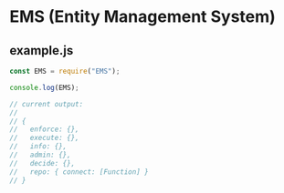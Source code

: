 # EMS (Entity Management System)


## example.js

```javascript
const EMS = require("EMS");

console.log(EMS);

// current output:
// 
// {
//   enforce: {},
//   execute: {},
//   info: {},
//   admin: {},
//   decide: {},
//   repo: { connect: [Function] }
// }
```